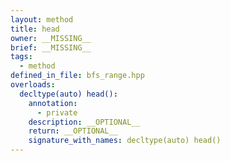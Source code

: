 ```yaml
---
layout: method
title: head
owner: __MISSING__
brief: __MISSING__
tags:
  - method
defined_in_file: bfs_range.hpp
overloads:
  decltype(auto) head():
    annotation:
      - private
    description: __OPTIONAL__
    return: __OPTIONAL__
    signature_with_names: decltype(auto) head()
---
```

